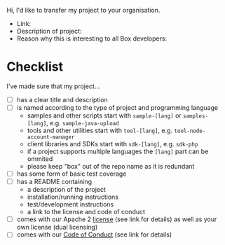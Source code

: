 Hi, I'd like to transfer my project to your organisation.

* Link: 
* Description of project:
* Reason why this is interesting to all Box developers: 

# Checklist

I've made sure that my project...
- [ ] has a clear title and description
- [ ] is named according to the type of project and programming language
    * samples and other scripts start with `sample-[lang]` or `samples-[lang]`, e.g. `sample-java-upload`
    * tools and other utilities start with `tool-[lang]`, e.g. `tool-node-account-manager`
    * client libraries and SDKs start with `sdk-[lang]`, e.g. `sdk-php`
    * if a project supports multiple languages the `[lang]` part can be ommited
    * please keep "box" out of the repo name as it is redundant
- [ ] has some form of basic test coverage 
- [ ] has a README containing
    * a description of the project
    * installation/running instructions
    * test/development instructions
    * a link to the license and code of conduct
- [ ] comes with our Apache 2 [license](https://github.com/workbetta/community-guidelines/blob/master/LICENSE.md) (see link for details) as well as your own license (dual licensing)
- [ ] comes with our [Code of Conduct](https://github.com/workbetta/community-guidelines/blob/master/.github/CODE_OF_CONDUCT.md) (see link for details)
